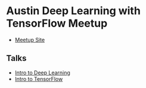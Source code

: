 # Austin Deep Learning with TensorFlow Meetup

* [Meetup Site](http://www.meetup.com/Austin-Deep-Learning-with-TensorFlow/)

## Talks

* [Intro to Deep Learning](https://github.com/ramhiser/austin-deep-learning-meetup/tree/master/talks/2016-08-18-intro-deep-learning)
* [Intro to TensorFlow](https://github.com/ramhiser/austin-deep-learning-meetup/tree/master/talks/2016-09-27-intro-tensorflow)
